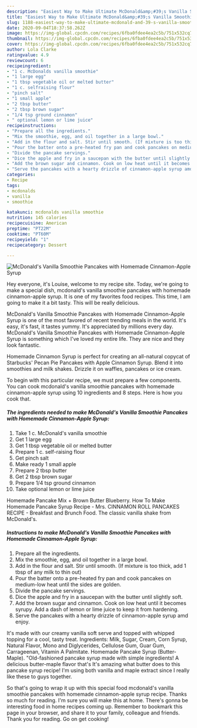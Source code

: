 ```yaml
---
description: "Easiest Way to Make Ultimate McDonald&amp;#39;s Vanilla Smoothie Pancakes with Homemade Cinnamon-Apple Syrup"
title: "Easiest Way to Make Ultimate McDonald&amp;#39;s Vanilla Smoothie Pancakes with Homemade Cinnamon-Apple Syrup"
slug: 1188-easiest-way-to-make-ultimate-mcdonald-and-39-s-vanilla-smoothie-pancakes-with-homemade-cinnamon-apple-syrup
date: 2020-09-04T18:37:58.262Z
image: https://img-global.cpcdn.com/recipes/6fba0fdee4ea2c5b/751x532cq70/mcdonalds-vanilla-smoothie-pancakes-with-homemade-cinnamon-apple-syrup-recipe-main-photo.jpg
thumbnail: https://img-global.cpcdn.com/recipes/6fba0fdee4ea2c5b/751x532cq70/mcdonalds-vanilla-smoothie-pancakes-with-homemade-cinnamon-apple-syrup-recipe-main-photo.jpg
cover: https://img-global.cpcdn.com/recipes/6fba0fdee4ea2c5b/751x532cq70/mcdonalds-vanilla-smoothie-pancakes-with-homemade-cinnamon-apple-syrup-recipe-main-photo.jpg
author: Lola Clarke
ratingvalue: 4.9
reviewcount: 6
recipeingredient:
- "1 c. McDonalds vanilla smoothie"
- "1 large egg"
- "1 tbsp vegetable oil or melted butter"
- "1 c. selfraising flour"
- "pinch salt"
- "1 small apple"
- "2 tbsp butter"
- "2 tbsp brown sugar"
- "1/4 tsp ground cinnamon"
- " optional lemon or lime juice"
recipeinstructions:
- "Prepare all the ingredients."
- "Mix the smoothie, egg, and oil together in a large bowl."
- "Add in the flour and salt. Stir until smooth. (If mixture is too thick, add 1 tbsp of any milk to thin out)"
- "Pour the batter onto a pre-heated fry pan and cook pancakes on medium-low heat until the sides are golden."
- "Divide the pancake servings."
- "Dice the apple and fry in a saucepan with the butter until slightly soft."
- "Add the brown sugar and cinnamon. Cook on low heat until it becomes syrupy. Add a dash of lemon or lime juice to keep it from hardening."
- "Serve the pancakes with a hearty drizzle of cinnamon-apple syrup amd enjoy."
categories:
- Recipe
tags:
- mcdonalds
- vanilla
- smoothie

katakunci: mcdonalds vanilla smoothie 
nutrition: 145 calories
recipecuisine: American
preptime: "PT22M"
cooktime: "PT60M"
recipeyield: "1"
recipecategory: Dessert

---
```



![McDonald&#39;s Vanilla Smoothie Pancakes with Homemade Cinnamon-Apple Syrup](https://img-global.cpcdn.com/recipes/6fba0fdee4ea2c5b/751x532cq70/mcdonalds-vanilla-smoothie-pancakes-with-homemade-cinnamon-apple-syrup-recipe-main-photo.jpg)

Hey everyone, it's Louise, welcome to my recipe site. Today, we're going to make a special dish, mcdonald&#39;s vanilla smoothie pancakes with homemade cinnamon-apple syrup. It is one of my favorites food recipes. This time, I am going to make it a bit tasty. This will be really delicious.

McDonald&#39;s Vanilla Smoothie Pancakes with Homemade Cinnamon-Apple Syrup is one of the most favored of recent trending meals in the world. It's easy, it's fast, it tastes yummy. It's appreciated by millions every day. McDonald&#39;s Vanilla Smoothie Pancakes with Homemade Cinnamon-Apple Syrup is something which I've loved my entire life. They are nice and they look fantastic.

Homemade Cinnamon Syrup is perfect for creating an all-natural copycat of Starbucks&#39; Pecan Pie Pancakes with Apple Cinnamon Syrup. Blend it into smoothies and milk shakes. Drizzle it on waffles, pancakes or ice cream.


To begin with this particular recipe, we must prepare a few components. You can cook mcdonald&#39;s vanilla smoothie pancakes with homemade cinnamon-apple syrup using 10 ingredients and 8 steps. Here is how you cook that.

<!--inarticleads1-->

##### The ingredients needed to make McDonald&#39;s Vanilla Smoothie Pancakes with Homemade Cinnamon-Apple Syrup:

1. Take 1 c. McDonald&#39;s vanilla smoothie
1. Get 1 large egg
1. Get 1 tbsp vegetable oil or melted butter
1. Prepare 1 c. self-raising flour
1. Get pinch salt
1. Make ready 1 small apple
1. Prepare 2 tbsp butter
1. Get 2 tbsp brown sugar
1. Prepare 1/4 tsp ground cinnamon
1. Take  optional lemon or lime juice


Homemade Pancake Mix + Brown Butter Blueberry. How To Make Homemade Pancake Syrup Recipe - Mrs. CINNAMON ROLL PANCAKES RECIPE - Breakfast and Brunch Food. The classic vanilla shake from McDonald&#39;s. 

<!--inarticleads2-->

##### Instructions to make McDonald&#39;s Vanilla Smoothie Pancakes with Homemade Cinnamon-Apple Syrup:

1. Prepare all the ingredients.
1. Mix the smoothie, egg, and oil together in a large bowl.
1. Add in the flour and salt. Stir until smooth. (If mixture is too thick, add 1 tbsp of any milk to thin out)
1. Pour the batter onto a pre-heated fry pan and cook pancakes on medium-low heat until the sides are golden.
1. Divide the pancake servings.
1. Dice the apple and fry in a saucepan with the butter until slightly soft.
1. Add the brown sugar and cinnamon. Cook on low heat until it becomes syrupy. Add a dash of lemon or lime juice to keep it from hardening.
1. Serve the pancakes with a hearty drizzle of cinnamon-apple syrup amd enjoy.


It&#39;s made with our creamy vanilla soft serve and topped with whipped topping for a cool, tasty treat. Ingredients: Milk, Sugar, Cream, Corn Syrup, Natural Flavor, Mono and Diglycerides, Cellulose Gum, Guar Gum, Carrageenan, Vitamin A Palmitate. Homemade Pancake Syrup (Butter-Maple). &#34;Old-fashioned pancake syrup made with simple ingredients! A delicious butter-maple flavor that&#39;s It&#39;s amazing what butter does to this pancake syrup recipe! I&#39;m using both vanilla and maple extract since I really like these to guys together. 

So that's going to wrap it up with this special food mcdonald&#39;s vanilla smoothie pancakes with homemade cinnamon-apple syrup recipe. Thanks so much for reading. I'm sure you will make this at home. There's gonna be interesting food in home recipes coming up. Remember to bookmark this page in your browser, and share it to your family, colleague and friends. Thank you for reading. Go on get cooking!

